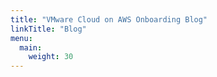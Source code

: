 ```yaml
---
title: "VMware Cloud on AWS Onboarding Blog"
linkTitle: "Blog"
menu:
  main:
    weight: 30
---
```

